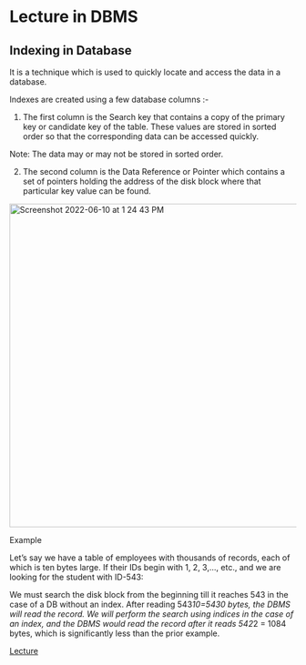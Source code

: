 # Lecture in DBMS

## Indexing in Database

It is a technique which is used to quickly locate and access the data in a database.

Indexes are created using a few database columns :-

1. The first column is the Search key that contains a copy of the primary key or candidate key of the table. These values are stored in sorted order so that the corresponding data can be accessed quickly.

Note: The data may or may not be stored in sorted order.

2. The second column is the Data Reference or Pointer which contains a set of pointers holding the address of the disk block where that particular key value can be found.

<img width="569" alt="Screenshot 2022-06-10 at 1 24 43 PM" src="https://user-images.githubusercontent.com/79152383/173018540-8a654ccd-02eb-406e-9ce2-088f5f932047.png">

Example

Let’s say we have a table of employees with thousands of records, each of which is ten bytes large. If their IDs begin with 1, 2, 3,…, etc., and we are looking for the student with ID-543:

We must search the disk block from the beginning till it reaches 543 in the case of a DB without an index. After reading 543*10=5430 bytes, the DBMS will read the record.
We will perform the search using indices in the case of an index, and the DBMS would read the record after it reads 542*2 = 1084 bytes, which is significantly less than the prior example.

[Lecture](https://www.guru99.com/indexing-in-database.html)


